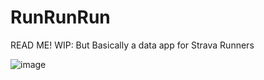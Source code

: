 # RunRunRun
READ ME!
WIP: But Basically a data app for Strava Runners

![image](https://user-images.githubusercontent.com/107880782/196106214-259e68d6-4ac0-4119-9d59-0c872000c03b.png)

